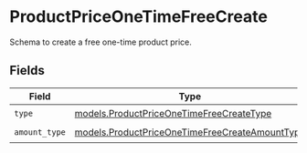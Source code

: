# ProductPriceOneTimeFreeCreate

Schema to create a free one-time product price.


## Fields

| Field                                                                                                  | Type                                                                                                   | Required                                                                                               | Description                                                                                            |
| ------------------------------------------------------------------------------------------------------ | ------------------------------------------------------------------------------------------------------ | ------------------------------------------------------------------------------------------------------ | ------------------------------------------------------------------------------------------------------ |
| `type`                                                                                                 | [models.ProductPriceOneTimeFreeCreateType](../models/productpriceonetimefreecreatetype.md)             | :heavy_check_mark:                                                                                     | N/A                                                                                                    |
| `amount_type`                                                                                          | [models.ProductPriceOneTimeFreeCreateAmountType](../models/productpriceonetimefreecreateamounttype.md) | :heavy_check_mark:                                                                                     | N/A                                                                                                    |